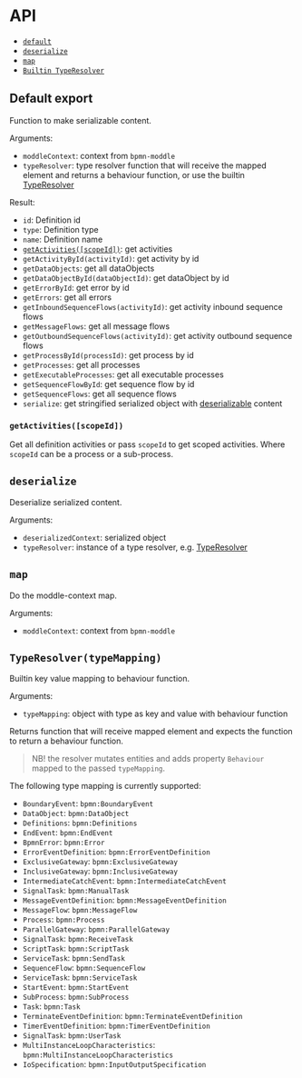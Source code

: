 API
===

- [`default`](#default-export)
- [`deserialize`](#deserialize)
- [`map`](#map)
- [`Builtin TypeResolver`](#typeresolvertypemapping)

## Default export

Function to make serializable content.

Arguments:
- `moddleContext`: context from `bpmn-moddle`
- `typeResolver`: type resolver function that will receive the mapped element and returns a behaviour function, or use the builtin [TypeResolver](#typeresolvertypemapping)

Result:
- `id`: Definition id
- `type`: Definition type
- `name`: Definition name
- [`getActivities([scopeId])`](#getactivitiesscopeid): get activities
- `getActivityById(activityId)`: get activity by id
- `getDataObjects`: get all dataObjects
- `getDataObjectById(dataObjectId)`: get dataObject by id
- `getErrorById`: get error by id
- `getErrors`: get all errors
- `getInboundSequenceFlows(activityId)`: get activity inbound sequence flows
- `getMessageFlows`: get all message flows
- `getOutboundSequenceFlows(activityId)`: get activity outbound sequence flows
- `getProcessById(processId)`: get process by id
- `getProcesses`: get all processes
- `getExecutableProcesses`: get all executable processes
- `getSequenceFlowById`: get sequence flow by id
- `getSequenceFlows`: get all sequence flows
- `serialize`: get stringified serialized object with [deserializable](#deserialize) content

### `getActivities([scopeId])`

Get all definition activities or pass `scopeId` to get scoped activities. Where `scopeId` can be a process or a sub-process.

## `deserialize`

Deserialize serialized content.

Arguments:
- `deserializedContext`: serialized object
- `typeResolver`: instance of a type resolver, e.g. [TypeResolver](#typeresolvertypemapping)

## `map`

Do the moddle-context map.

Arguments:
- `moddleContext`: context from `bpmn-moddle`

## `TypeResolver(typeMapping)`

Builtin key value mapping to behaviour function.

Arguments:
- `typeMapping`: object with type as key and value with behaviour function

Returns function that will receive mapped element and expects the function to return a behaviour function.

> NB! the resolver mutates entities and adds property `Behaviour` mapped to the passed `typeMapping`.

The following type mapping is currently supported:

- `BoundaryEvent`: `bpmn:BoundaryEvent`
- `DataObject`: `bpmn:DataObject`
- `Definitions`: `bpmn:Definitions`
- `EndEvent`: `bpmn:EndEvent`
- `BpmnError`: `bpmn:Error`
- `ErrorEventDefinition`: `bpmn:ErrorEventDefinition`
- `ExclusiveGateway`: `bpmn:ExclusiveGateway`
- `InclusiveGateway`: `bpmn:InclusiveGateway`
- `IntermediateCatchEvent`: `bpmn:IntermediateCatchEvent`
- `SignalTask`: `bpmn:ManualTask`
- `MessageEventDefinition`: `bpmn:MessageEventDefinition`
- `MessageFlow`: `bpmn:MessageFlow`
- `Process`: `bpmn:Process`
- `ParallelGateway`: `bpmn:ParallelGateway`
- `SignalTask`: `bpmn:ReceiveTask`
- `ScriptTask`: `bpmn:ScriptTask`
- `ServiceTask`: `bpmn:SendTask`
- `SequenceFlow`: `bpmn:SequenceFlow`
- `ServiceTask`: `bpmn:ServiceTask`
- `StartEvent`: `bpmn:StartEvent`
- `SubProcess`: `bpmn:SubProcess`
- `Task`: `bpmn:Task`
- `TerminateEventDefinition`: `bpmn:TerminateEventDefinition`
- `TimerEventDefinition`: `bpmn:TimerEventDefinition`
- `SignalTask`: `bpmn:UserTask`
- `MultiInstanceLoopCharacteristics`: `bpmn:MultiInstanceLoopCharacteristics`
- `IoSpecification`: `bpmn:InputOutputSpecification`
